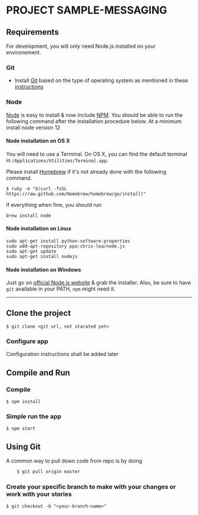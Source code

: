 # PROJECT SAMPLE-MESSAGING

## Requirements

For development, you will only need Node.js installed on your environement.

### Git 

- Install [Git](https://git-scm.com) based on the type of operating system as mentioned in these [instructions](https://git-scm.com/book/en/v2/Getting-Started-Installing-Git)

### Node

[Node](http://nodejs.org/) is easy to install & now include [NPM](https://npmjs.org/).
You should be able to run the following command after the installation procedure
below. At a minimum install node version 12 

#### Node installation on OS X

You will need to use a Terminal. On OS X, you can find the default terminal in
`/Applications/Utilities/Terminal.app`.

Please install [Homebrew](http://brew.sh/) if it's not already done with the following command.

    $ ruby -e "$(curl -fsSL https://raw.github.com/Homebrew/homebrew/go/install)"

If everything when fine, you should run

    brew install node

#### Node installation on Linux

    sudo apt-get install python-software-properties
    sudo add-apt-repository ppa:chris-lea/node.js
    sudo apt-get update
    sudo apt-get install nodejs

#### Node installation on Windows

Just go on [official Node.js website](http://nodejs.org/) & grab the installer.
Also, be sure to have `git` available in your PATH, `npm` might need it.

---

## Clone the project

    $ git clone <git url, not starated yet>

### Configure app

Configuration instructions shall be added later

## Compile and Run

### Compile 

    $ npm install

### Simple run the app
    $ npm start
    
## Using Git 

A common way to pull down code from repo is by doing
``` bash   
    $ git pull origin master
```

### Create your specific branch to make with your changes or work with your stories
    $ git checkout -b "<your-branch-name>"
    
